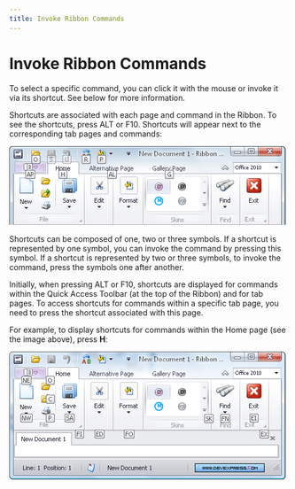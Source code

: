 ```yaml
---
title: Invoke Ribbon Commands
---
```

# Invoke Ribbon Commands
To select a specific command, you can click it with the mouse or invoke it via its shortcut. See below for more information.

Shortcuts are associated with each page and command in the Ribbon. To see the shortcuts, press ALT or F10. Shortcuts will appear next to the corresponding tab pages and commands:

![EU_Ribbon_KeyTips](../../images/img9131.png)

Shortcuts can be composed of one, two or three symbols. 
If a shortcut is represented by one symbol, you can invoke the command by pressing this symbol. 
If a shortcut is represented by two or three symbols, to invoke the command, press the symbols one after another.

Initially, when pressing ALT or F10, shortcuts are displayed for commands within the Quick Access Toolbar (at the top of the Ribbon) and for tab pages.
To access shortcuts for commands within a specific tab page, you need to press the shortcut associated with this page.

For example, to display shortcuts for commands within the Home page (see the image above), press **H**:

![EU_Ribbon_KeyTips_for_page](../../images/img9132.png)